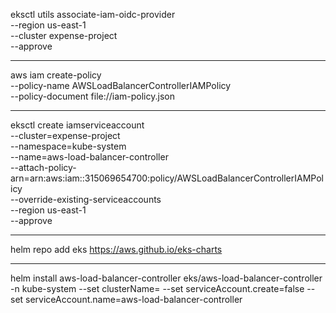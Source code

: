 eksctl utils associate-iam-oidc-provider \
    --region us-east-1 \
    --cluster expense-project \
    --approve

---
aws iam create-policy \
    --policy-name AWSLoadBalancerControllerIAMPolicy \
    --policy-document file://iam-policy.json

---

eksctl create iamserviceaccount \
--cluster=expense-project \
--namespace=kube-system \
--name=aws-load-balancer-controller \
--attach-policy-arn=arn:aws:iam::315069654700:policy/AWSLoadBalancerControllerIAMPolicy \
--override-existing-serviceaccounts \
--region us-east-1 \
--approve

---


helm repo add eks https://aws.github.io/eks-charts

---

helm install aws-load-balancer-controller eks/aws-load-balancer-controller -n kube-system --set clusterName=<cluster-name> --set serviceAccount.create=false --set serviceAccount.name=aws-load-balancer-controller